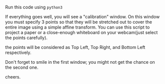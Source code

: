 Run this code using `python3`

If everything goes well, you will see a "calibration" window. On this window you must specify 3 points so that they will be stretched out to cover the entire image using a simple affine transform. You can use this script to project a paper or a close-enough whiteboard on your webcam(just select the points carefully).

the points will be considered as Top Left, Top Right, and Bottom Left respectively.

Don't forget to smile in the first window; you might not get the chance on the second one.

cheers.
